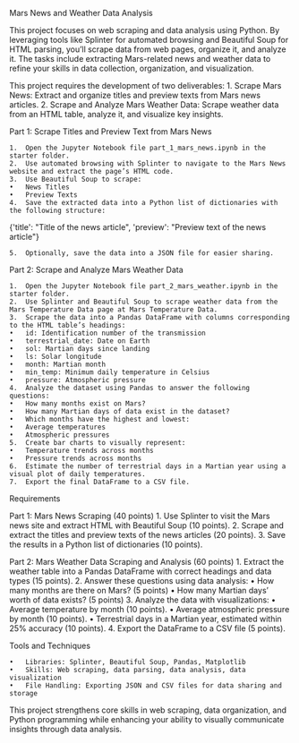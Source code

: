 Mars News and Weather Data Analysis

This project focuses on web scraping and data analysis using Python. By leveraging tools like Splinter for automated browsing and Beautiful Soup for HTML parsing, you’ll scrape data from web pages, organize it, and analyze it. The tasks include extracting Mars-related news and weather data to refine your skills in data collection, organization, and visualization.

This project requires the development of two deliverables:
	1.	Scrape Mars News: Extract and organize titles and preview texts from Mars news articles.
	2.	Scrape and Analyze Mars Weather Data: Scrape weather data from an HTML table, analyze it, and visualize key insights.

Part 1: Scrape Titles and Preview Text from Mars News

	1.	Open the Jupyter Notebook file part_1_mars_news.ipynb in the starter folder.
	2.	Use automated browsing with Splinter to navigate to the Mars News website and extract the page’s HTML code.
	3.	Use Beautiful Soup to scrape:
	•	News Titles
	•	Preview Texts
	4.	Save the extracted data into a Python list of dictionaries with the following structure:

 {'title': "Title of the news article",
 'preview': "Preview text of the news article"}

 	5.	Optionally, save the data into a JSON file for easier sharing.

Part 2: Scrape and Analyze Mars Weather Data

	1.	Open the Jupyter Notebook file part_2_mars_weather.ipynb in the starter folder.
	2.	Use Splinter and Beautiful Soup to scrape weather data from the Mars Temperature Data page at Mars Temperature Data.
	3.	Scrape the data into a Pandas DataFrame with columns corresponding to the HTML table’s headings:
	•	id: Identification number of the transmission
	•	terrestrial_date: Date on Earth
	•	sol: Martian days since landing
	•	ls: Solar longitude
	•	month: Martian month
	•	min_temp: Minimum daily temperature in Celsius
	•	pressure: Atmospheric pressure
	4.	Analyze the dataset using Pandas to answer the following questions:
	•	How many months exist on Mars?
	•	How many Martian days of data exist in the dataset?
	•	Which months have the highest and lowest:
	•	Average temperatures
	•	Atmospheric pressures
	5.	Create bar charts to visually represent:
	•	Temperature trends across months
	•	Pressure trends across months
	6.	Estimate the number of terrestrial days in a Martian year using a visual plot of daily temperatures.
	7.	Export the final DataFrame to a CSV file.

Requirements

Part 1: Mars News Scraping (40 points)
	1.	Use Splinter to visit the Mars news site and extract HTML with Beautiful Soup (10 points).
	2.	Scrape and extract the titles and preview texts of the news articles (20 points).
	3.	Save the results in a Python list of dictionaries (10 points).

Part 2: Mars Weather Data Scraping and Analysis (60 points)
	1.	Extract the weather table into a Pandas DataFrame with correct headings and data types (15 points).
	2.	Answer these questions using data analysis:
	•	How many months are there on Mars? (5 points)
	•	How many Martian days’ worth of data exists? (5 points)
	3.	Analyze the data with visualizations:
	•	Average temperature by month (10 points).
	•	Average atmospheric pressure by month (10 points).
	•	Terrestrial days in a Martian year, estimated within 25% accuracy (10 points).
	4.	Export the DataFrame to a CSV file (5 points).

Tools and Techniques

	•	Libraries: Splinter, Beautiful Soup, Pandas, Matplotlib
	•	Skills: Web scraping, data parsing, data analysis, data visualization
	•	File Handling: Exporting JSON and CSV files for data sharing and storage

This project strengthens core skills in web scraping, data organization, and Python programming while enhancing your ability to visually communicate insights through data analysis.
